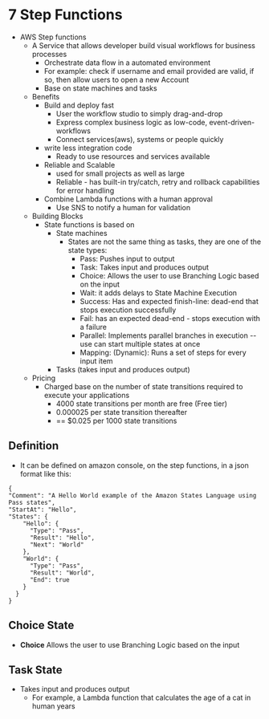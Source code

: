 # 7 Step Functions

- AWS Step functions
  - A Service that allows developer build visual workflows for business processes
    - Orchestrate data flow in a automated environment
    - For example: check if username and email provided are valid, if so, then allow users to open a new Account
    - Base on state machines and tasks
  - Benefits
    - Build and deploy fast
      - User the workflow studio to simply drag-and-drop
      - Express complex business logic as low-code, event-driven-workflows
      - Connect services(aws), systems or people quickly
    - write less integration code
      - Ready to use resources and services available
    - Reliable and Scalable
      - used for small projects as well as large
      - Reliable - has built-in try/catch, retry and rollback capabilities for error handling
    - Combine Lambda functions with a human approval
      - Use SNS to notify a human for validation
  - Building Blocks
    - State functions is based on
      - State machines
        - States are not the same thing as tasks, they are one of the state types:
          - Pass: Pushes input to output
          - Task: Takes input and produces output
          - Choice: Allows the user to use Branching Logic based on the input
          - Wait: it adds delays to State Machine Execution
          - Success: Has and expected finish-line: dead-end that stops execution successfully
          - Fail: has an expected dead-end - stops execution with a failure
          - Parallel: Implements parallel branches in execution -- use can start multiple states at once
          - Mapping: (Dynamic): Runs a set of steps for every input item
      - Tasks (takes input and produces output)
  - Pricing
    - Charged base on the number of state transitions required to execute your applications
      - 4000 state transitions per month are free (Free tier)
      - 0.000025 per state transition thereafter
      - == $0.025 per 1000 state transitions

## Definition

- It can be defined on amazon console, on the step functions, in a json format like this:

```
{
"Comment": "A Hello World example of the Amazon States Language using Pass states",
"StartAt": "Hello",
"States": {
    "Hello": {
      "Type": "Pass",
      "Result": "Hello",
      "Next": "World"
    },
    "World": {
      "Type": "Pass",
      "Result": "World",
      "End": true
    }
  }
}
```

## Choice State

- **Choice** Allows the user to use Branching Logic based on the input

## Task State

- Takes input and produces output
  - For example, a Lambda function that calculates the age of a cat in human years
